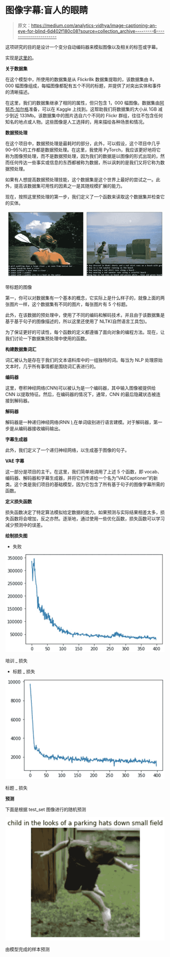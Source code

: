 # 图像字幕:盲人的眼睛

> 原文：<https://medium.com/analytics-vidhya/image-captioning-an-eye-for-blind-6d402f180c08?source=collection_archive---------6----------------------->

这项研究的目的是设计一个变分自动编码器来模拟图像以及相关的标签或字幕。

实现是[这里的](https://cainvas.ai-tech.systems/notebooks/details/?path=rakash4730/Image_Caption_Generator.ipynb)。

**关于数据集**

在这个模型中，所使用的数据集是从 Flickr8k 数据集提取的，该数据集由 8，000 幅图像组成，每幅图像都配有五个不同的标题，并提供了对突出实体和事件的清晰描述。

在这里，我们的数据集继承了相同的属性，但只包含 1，000 幅图像。数据集由[阿努杰·加尔格](https://www.kaggle.com/keenwarrior/small-flicker-data-for-image-captioning)准备，可以在 Kaggle 上找到。这帮助我们将数据集的大小从 1GB 减少到近 133Mb。该数据集中的图片选自六个不同的 Flickr 群组，往往不包含任何知名的地点或人物。这些图像是人工选择的，用来描绘各种场景和情况。

**数据预处理**

在这个项目中，数据预处理是最耗时的部分，此外，可以假设，这个项目中几乎 90–95%的工作都是数据预处理。在这里，我使用 PyTorch，我应该更好地将它称为图像预处理，而不是数据预处理，因为我们的数据是以图像的形式出现的，然而任何传达一些事实或信息的东西都被称为数据，所以讽刺的是我们又将它称为数据预处理。

如果有人想提高数据预处理技能，这个数据集是这个世界上最好的尝试之一。此外，提高该数据集可用性的因素之一是其随规模扩展的能力。

现在，按照这里预处理的第一步，我们定义了一个函数来读取这个数据集并检查它的实体。

![](img/fe8e62fe9c87ef2cab2b4358ae41c0bd.png)

带标题的图像

第一，你可以对数据集有一个基本的概念，它实际上是什么样子的，就像上面的两张图片一样，这个数据集有不同的图片，每张图片有 5 个标题。

此外，在该数据的预处理中，使用了不同的编码和解码技术，并且由于该数据集是基于基于句子的图像描述的，所以这里还使用了 NLTK(自然语言工具包)。

为了保证更好的可读性，每个函数的定义都遵循了面向对象的编程方法。现在，让我们讨论一下数据集预处理中使用的函数。

**构建数据集词汇**

词汇被认为是存在于我们的文本语料库中的一组独特的词。每当为 NLP 处理原始文本时，几乎所有事情都是围绕词汇表进行的。

**编码器**

这里，卷积神经网络(CNN)可以被认为是一个编码器，其中输入图像被提供给 CNN 以提取特征。然后，在编码器的情况下，通常，CNN 的最后隐藏状态被连接到解码器。

**解码器**

解码器是一种递归神经网络(RNN ),在单词级别进行语言建模。对于解码器，第一步是从编码器接收编码输出。

**字幕生成器**

此外，我们定义了一个递归神经网络，以生成基于图像的句子。

**VAE 字幕**

这一部分是项目的主干。在这里，我们简单地调用了上述 5 个函数，即 vocab、编码器、解码器和字幕生成器，并将它们传递给一个名为“VAECaptioner”的新类。这个类是我们项目的基础模型，因为它包含了所有基于句子的图像字幕所需的函数。

**定义损失函数**

损失函数决定了特定算法模拟给定数据的能力。如果预测与实际结果相差太多，损失函数将会增加，反之亦然。逐渐地，通过使用一些优化函数，损失函数可以学习减少预测中的误差。

**绘制损失图**

*   失败

![](img/35a2d2f6d8e6b9134c4140b9331ac492.png)

培训 _ 损失

*   标题 _ 损失

![](img/7f6ea511ca349c3683a9a3e881fc2294.png)

标题 _ 损失

**预测**

下面是根据 test_set 图像进行的随机预测

![](img/bd47352986eff4f6d52860648e9c7890.png)

由模型完成的样本预测